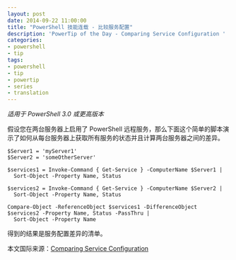 ```yaml
---
layout: post
date: 2014-09-22 11:00:00
title: "PowerShell 技能连载 - 比较服务配置"
description: 'PowerTip of the Day - Comparing Service Configuration '
categories:
- powershell
- tip
tags:
- powershell
- tip
- powertip
- series
- translation
---
```

_适用于 PowerShell 3.0 或更高版本_

假设您在两台服务器上启用了 PowerShell 远程服务，那么下面这个简单的脚本演示了如何从每台服务器上获取所有服务的状态并且计算两台服务器之间的差异。

    $Server1 = 'myServer1'
    $Server2 = 'someOtherServer'
    
    $services1 = Invoke-Command { Get-Service } -ComputerName $Server1 | 
      Sort-Object -Property Name, Status
    
    $services2 = Invoke-Command { Get-Service } -ComputerName $Server2 | 
      Sort-Object -Property Name, Status
    
    Compare-Object -ReferenceObject $services1 -DifferenceObject $services2 -Property Name, Status -PassThru |
      Sort-Object -Property Name 

得到的结果是服务配置差异的清单。

<!--more-->
本文国际来源：[Comparing Service Configuration ](http://community.idera.com/powershell/powertips/b/tips/posts/comparing-service-configuration)
